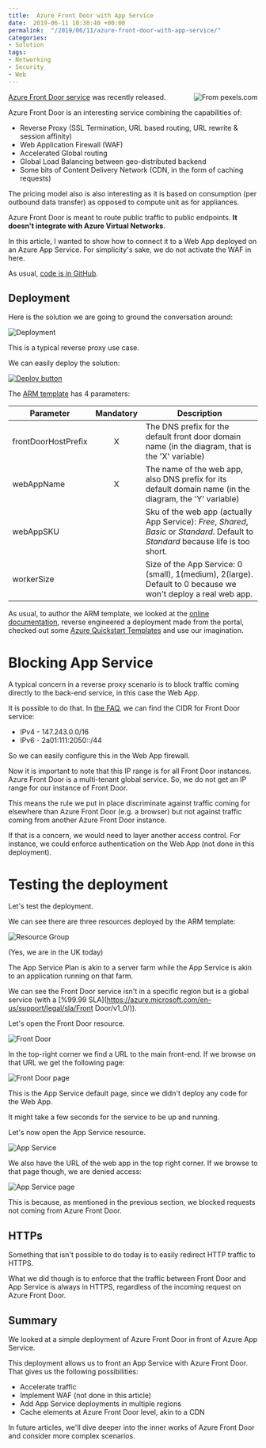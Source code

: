 ```yaml
---
title:  Azure Front Door with App Service
date:  2019-06-11 10:30:40 +00:00
permalink:  "/2019/06/11/azure-front-door-with-app-service/"
categories:
- Solution
tags:
- Networking
- Security
- Web
---
```

<img style="float:right;padding-left:20px;" title="From pexels.com" src="https://vincentlauzon.files.wordpress.com/2019/06/ancient-antique-architecture-277630-e1559945053466.jpg" />

<a href="https://docs.microsoft.com/en-us/azure/frontdoor/front-door-overview">Azure Front Door service</a> was recently released.

Azure Front Door is an interesting service combining the capabilities of:

<ul>
<li>Reverse Proxy (SSL Termination, URL based routing, URL rewrite &amp; session affinity)</li>
<li>Web Application Firewall (WAF)</li>
<li>Accelerated Global routing</li>
<li>Global Load Balancing between geo-distributed backend</li>
<li>Some bits of Content Delivery Network (CDN, in the form of caching requests)</li>
</ul>

The pricing model also is also interesting as it is based on consumption (per outbound data transfer) as opposed to compute unit as for appliances.

Azure Front Door is meant to route public traffic to public endpoints.  <strong>It doesn't integrate with Azure Virtual Networks</strong>.

In this article, I wanted to show how to connect it to a Web App deployed on an Azure App Service.  For simplicity's sake, we do not activate the WAF in here.

As usual, <a href="https://github.com/vplauzon/app-service/tree/master/front-door">code is in GitHub</a>.

<h2>Deployment</h2>

Here is the solution we are going to ground the conversation around:

<img src="https://vincentlauzon.files.wordpress.com/2019/06/appservice.png" alt="Deployment" />

This is a typical reverse proxy use case.

We can easily deploy the solution:

<a href="https://portal.azure.com/#create/Microsoft.Template/uri/https%3A%2F%2Fraw.githubusercontent.com%2Fvplauzon%2Fapp-service%2Fmaster%2Ffront-door%2Fdeploy.json"><img src="http://azuredeploy.net/deploybutton.png" alt="Deploy button" /></a>

The <a href="https://github.com/vplauzon/app-service/blob/master/front-door/deploy.json">ARM template</a> has 4 parameters:

<table>
<thead>
<tr>
  <th>Parameter</th>
  <th align="center">Mandatory</th>
  <th>Description</th>
</tr>
</thead>
<tbody>
<tr>
  <td>frontDoorHostPrefix</td>
  <td align="center">X</td>
  <td>The DNS prefix for the default front door domain name (in the diagram, that is the 'X' variable)</td>
</tr>
<tr>
  <td>webAppName</td>
  <td align="center">X</td>
  <td>The name of the web app, also DNS prefix for its default domain name (in the diagram, the 'Y' variable)</td>
</tr>
<tr>
  <td>webAppSKU</td>
  <td align="center"></td>
  <td>Sku of the web app (actually App Service):  <em>Free</em>, <em>Shared</em>, <em>Basic</em> or <em>Standard</em>.  Default to <em>Standard</em> because life is too short.</td>
</tr>
<tr>
  <td>workerSize</td>
  <td align="center"></td>
  <td>Size of the App Service:  0 (small), 1(medium), 2(large).  Default to 0 because we won't deploy a real web app.</td>
</tr>
</tbody>
</table>

As usual, to author the ARM template, we looked at the <a href="https://docs.microsoft.com/en-ca/azure/templates/microsoft.network/2019-04-01/frontdoors">online documentation</a>, reverse engineered a deployment made from the portal, checked out some <a href="https://azure.microsoft.com/en-ca/resources/templates/?term=front+door&amp;pageNumber=1">Azure Quickstart Templates</a> and use our imagination.

<h1>Blocking App Service</h1>

A typical concern in a reverse proxy scenario is to block traffic coming directly to the back-end service, in this case the Web App.

It is possible to do that.  In <a href="https://docs.microsoft.com/en-us/azure/frontdoor/front-door-faq#how-do-i-lock-down-the-access-to-my-backend-to-only-azure-front-door-service">the FAQ</a>, we can find the CIDR for Front Door service:

<ul>
<li>IPv4 - 147.243.0.0/16</li>
<li>IPv6 - 2a01:111:2050::/44</li>
</ul>

So we can easily configure this in the Web App firewall.

Now it is important to note that this IP range is for all Front Door instances.  Azure Front Door is a multi-tenant global service.  So, we do not get an IP range for our instance of Front Door.

This means the rule we put in place discriminate against traffic coming for elsewhere than Azure Front Door (e.g. a browser) but not against traffic coming from another Azure Front Door instance.

If that is a concern, we would need to layer another access control.  For instance, we could enforce authentication on the Web App (not done in this deployment).

<h1>Testing the deployment</h1>

Let's test the deployment.

We can see there are three resources deployed by the ARM template:

<img src="https://vincentlauzon.files.wordpress.com/2019/06/resourcegroup.png" alt="Resource Group" />

(Yes, we are in the UK today)

The App Service Plan is akin to a server farm while the App Service is akin to an application running on that farm.

We can see the Front Door service isn't in a specific region but is a global service (with a [%99.99 SLA](https://azure.microsoft.com/en-us/support/legal/sla/Front Door/v1_0/)).

Let's open the Front Door resource.

<img src="https://vincentlauzon.files.wordpress.com/2019/06/frontdoor-1.png" alt="Front Door" />

In the top-right corner we find a URL to the main front-end.  If we browse on that URL we get the following page:

<img src="https://vincentlauzon.files.wordpress.com/2019/06/frontdoor-page.png" alt="Front Door page" />

This is the App Service default page, since we didn't deploy any code for the Web App.

It might take a few seconds for the service to be up and running.

Let's now open the App Service resource.

<img src="https://vincentlauzon.files.wordpress.com/2019/06/appservice-1.png" alt="App Service" />

We also have the URL of the web app in the top right corner.  If we browse to that page though, we are denied access:

<img src="https://vincentlauzon.files.wordpress.com/2019/06/appservice-page.png" alt="App Service page" />

This is because, as mentioned in the previous section, we blocked requests not coming from Azure Front Door.

<h2>HTTPs</h2>

Something that isn't possible to do today is to easily redirect HTTP traffic to HTTPS.

What we did though is to enforce that the traffic between Front Door and App Service is always in HTTPS, regardless of the incoming request on Azure Front Door.

<h2>Summary</h2>

We looked at a simple deployment of Azure Front Door in front of Azure App Service.

This deployment allows us to front an App Service with Azure Front Door.  That gives us the following possibilities:

<ul>
<li>Accelerate traffic</li>
<li>Implement WAF (not done in this article)</li>
<li>Add App Service deployments in multiple regions</li>
<li>Cache elements at Azure Front Door level, akin to a CDN</li>
</ul>

In future articles, we'll dive deeper into the inner works of Azure Front Door and consider more complex scenarios.